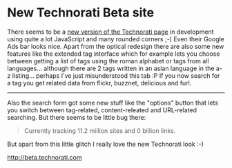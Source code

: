 # New Technorati Beta site

There seems to be a <a href="http://beta.technorati.com">new version of the Technorati page</a> in development using quite a lot JavaScript and many rounded corners ;-) Even their Google Ads bar looks nice. Apart from the optical redesign there are also some new features like the extended tag interface which for example lets you choose between getting a list of tags using the roman alphabet or tags from all languages... although there are 2 tags written in an asian language in the a-z listing... perhaps I've just misunderstood this tab :P If you now search for a tag you get related data from flickr, buzznet, delicious and furl.

-------------------------------



Also the search form got some new stuff like the "options" button that lets you switch between tag-related, content-releated and URL-related searching. But there seems to be little bug there:



<blockquote>Currently tracking 11.2 million sites and 0 billion links.</blockquote>



But apart from this little glitch I really love the new Technorati look :-)



<http://beta.technorati.com>